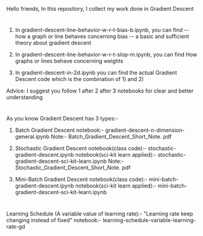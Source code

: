 Hello friends,
In this repository, I collect my work done in Gradient Descent

#
1) In gradient-descent-line-behavior-w-r-t-bias-b.ipynb, you can find 
-- how a graph or line behaves concerning bias
-- a basic and sufficient theory about gradient descent

2) In gradient-descent-line-behavior-w-r-t-slop-m.ipynb, you can find How graphs or lines behave concerning weights

3) In gradient-descent-in-2d.ipynb you can find the actual Gradient Descent code which is the combination of 1) and 2)

Advice: I suggest you follow 1 after 2 after 3 notebooks for clear and better understanding

#
As you know Gradient Descent has 3 types:-
1. Batch Gradient Descent
notebook:- gradient-descent-n-dimension-general.ipynb
Note:- Batch_Gradient_Descent_Short_Note. pdf
   
3. Stochastic Gradient Descent
notebook(class code):- stochastic-gradient-descent.ipynb
notebook(sci-kit learn applied):- stochastic-gradient-descent-sci-kit-learn.ipynb
Note:- Stochastic_Gradient_Descent_Short_Note. pdf

5. Mini-Batch Gradient Descent
notebook(class code):- mini-batch-gradient-descent.ipynb
notebook(sci-kit learn applied):- mini-batch-gradient-descent-sci-kit-learn.ipynb

#
Learning Schedule (A variable value of learning rate):- "Learning rate keep changing instead of fixed"
notebook:- learning-schedule-variable-learning-rate-gd
